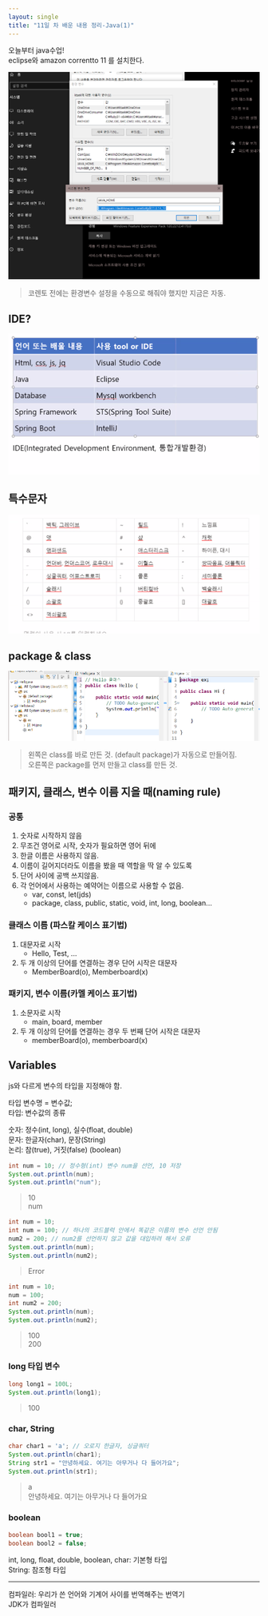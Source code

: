 ```yaml
---
layout: single
title: "11일 차 배운 내용 정리-Java(1)"
---
```


오늘부터 java수업!\
eclipse와 amazon correntto 11 를 설치한다.

<img src="..\assets\images\2022-04-04_131811.png">

>코렌토 전에는 환경변수 설정을 수동으로 해줘야 했지만 지금은 자동.

## IDE?

<img src="..\assets\images\2022-04_04_095851.png">


## 특수문자

<img src="..\assets\images\2022-04-04_111416.png">

## package & class

![package_class](..\assets\images\2022-04-04_141713.png)

>왼쪽은 class를 바로 만든 것. (default package)가 자동으로 만들어짐.\
오른쪽은 package를 먼저 만들고 class를 만든 것.

## 패키지, 클래스, 변수 이름 지을 때(naming rule)

### 공통

1. 숫자로 시작하지 않음
2. 무조건 영어로 시작, 숫자가 필요하면 영어 뒤에
3. 한글 이름은 사용하지 않음.
4. 이름이 길어지더라도 이름을 봤을 때 역할을 딱 알 수 있도록
5. 단어 사이에 공백 쓰지않음.
6. 각 언어에서 사용하는 예약어는 이름으로 사용할 수 없음.
    - var, const, let(jds)
    - package, class, public, static, void, int, long, boolean...

### 클래스 이름 (파스칼 케이스 표기법)

1. 대문자로 시작
    - Hello, Test, ...
2. 두 개 이상의 단어를 연결하는 경우 단어 시작은 대문자
    - MemberBoard(o), Memberboard(x)

### 패키지, 변수 이름(카멜 케이스 표기법)

1. 소문자로 시작
    - main, board, member
2. 두 개 이상의 단어를 연결하는 경우 두 번째 단어 시작은 대문자
    - memberBoard(o), memberboard(x)

## Variables

js와 다르게 변수의 타입을 지정해야 함.

타입 변수명 = 변수값;\
타입: 변수값의 종류

숫자: 정수(int, long), 실수(float, double)\
문자: 한글자(char), 문장(String)\
논리: 참(true), 거짓(false) (boolean)

```java
int num = 10; // 정수형(int) 변수 num을 선언, 10 저장
System.out.println(num);
System.out.println("num");
```

>10\
num

```java
int num = 10;
int num = 100; // 하나의 코드블럭 안에서 똑같은 이름의 변수 선언 안됨
num2 = 200; // num2를 선언하지 않고 값을 대입하려 해서 오류
System.out.println(num);
System.out.println(num2);
```

>Error

```java
int num = 10;
num = 100;
int num2 = 200;
System.out.println(num);
System.out.println(num2);
```

>100\
200

### long 타입 변수

```java
long long1 = 100L;
System.out.println(long1);
```

>100

### char, String

```java
char char1 = 'a'; // 오로지 한글자, 싱글쿼터
System.out.println(char1);
String str1 = "안녕하세요. 여기는 아무거나 다 들어가요";
System.out.println(str1);
```

>a\
안녕하세요. 여기는 아무거나 다 들어가요

### boolean

```java
boolean bool1 = true;
boolean bool2 = false;
```

int, long, float, double, boolean, char: 기본형 타입\
String: 참조형 타입

---

컴파일러: 우리가 쓴 언어와 기계어 사이를 번역해주는 번역기\
JDK가 컴파일러